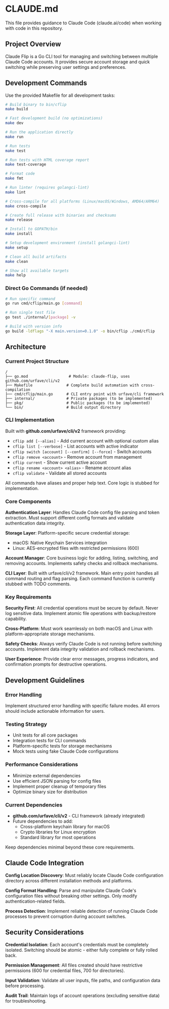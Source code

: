 # CLAUDE.md

This file provides guidance to Claude Code (claude.ai/code) when working with code in this repository.

## Project Overview

Claude Flip is a Go CLI tool for managing and switching between multiple Claude Code accounts. It provides secure account storage and quick switching while preserving user settings and preferences.

## Development Commands

Use the provided Makefile for all development tasks:

```bash
# Build binary to bin/cflip
make build

# Fast development build (no optimizations)
make dev

# Run the application directly
make run

# Run tests
make test

# Run tests with HTML coverage report
make test-coverage

# Format code
make fmt

# Run linter (requires golangci-lint)
make lint

# Cross-compile for all platforms (Linux/macOS/Windows, AMD64/ARM64)
make cross-compile

# Create full release with binaries and checksums
make release

# Install to GOPATH/bin
make install

# Setup development environment (install golangci-lint)
make setup

# Clean all build artifacts
make clean

# Show all available targets
make help
```

### Direct Go Commands (if needed)
```bash
# Run specific command
go run cmd/cflip/main.go [command]

# Run single test file
go test ./internal/[package] -v

# Build with version info
go build -ldflags "-X main.version=0.1.0" -o bin/cflip ./cmd/cflip
```

## Architecture

### Current Project Structure
```
/
├── go.mod                  # Module: claude-flip, uses github.com/urfave/cli/v2
├── Makefile               # Complete build automation with cross-compilation
├── cmd/cflip/main.go      # CLI entry point with urfave/cli framework
├── internal/              # Private packages (to be implemented)
├── pkg/                   # Public packages (to be implemented)
└── bin/                   # Build output directory
```

### CLI Implementation
Built with **github.com/urfave/cli/v2** framework providing:
- `cflip add [--alias]` - Add current account with optional custom alias
- `cflip list [--verbose]` - List accounts with active indicator
- `cflip switch [account] [--confirm] [--force]` - Switch accounts
- `cflip remove <account>` - Remove account from management
- `cflip current` - Show current active account
- `cflip rename <account> <alias>` - Rename account alias
- `cflip validate` - Validate all stored accounts

All commands have aliases and proper help text. Core logic is stubbed for implementation.

### Core Components

**Authentication Layer**: Handles Claude Code config file parsing and token extraction. Must support different config formats and validate authentication data integrity.

**Storage Layer**: Platform-specific secure credential storage:
- macOS: Native Keychain Services integration
- Linux: AES-encrypted files with restricted permissions (600)

**Account Manager**: Core business logic for adding, listing, switching, and removing accounts. Implements safety checks and rollback mechanisms.

**CLI Layer**: Built with urfave/cli/v2 framework. Main entry point handles all command routing and flag parsing. Each command function is currently stubbed with TODO comments.

### Key Requirements

**Security First**: All credential operations must be secure by default. Never log sensitive data. Implement atomic file operations with backup/restore capability.

**Cross-Platform**: Must work seamlessly on both macOS and Linux with platform-appropriate storage mechanisms.

**Safety Checks**: Always verify Claude Code is not running before switching accounts. Implement data integrity validation and rollback mechanisms.

**User Experience**: Provide clear error messages, progress indicators, and confirmation prompts for destructive operations.

## Development Guidelines

### Error Handling
Implement structured error handling with specific failure modes. All errors should include actionable information for users.

### Testing Strategy
- Unit tests for all core packages
- Integration tests for CLI commands
- Platform-specific tests for storage mechanisms
- Mock tests using fake Claude Code configurations

### Performance Considerations
- Minimize external dependencies
- Use efficient JSON parsing for config files
- Implement proper cleanup of temporary files
- Optimize binary size for distribution

### Current Dependencies
- **github.com/urfave/cli/v2** - CLI framework (already integrated)
- Future dependencies to add:
  - Cross-platform keychain library for macOS
  - Crypto libraries for Linux encryption
  - Standard library for most operations

Keep dependencies minimal beyond these core requirements.

## Claude Code Integration

**Config Location Discovery**: Must reliably locate Claude Code configuration directory across different installation methods and platforms.

**Config Format Handling**: Parse and manipulate Claude Code's configuration files without breaking other settings. Only modify authentication-related fields.

**Process Detection**: Implement reliable detection of running Claude Code processes to prevent corruption during account switches.

## Security Considerations

**Credential Isolation**: Each account's credentials must be completely isolated. Switching should be atomic - either fully complete or fully rolled back.

**Permission Management**: All files created should have restrictive permissions (600 for credential files, 700 for directories).

**Input Validation**: Validate all user inputs, file paths, and configuration data before processing.

**Audit Trail**: Maintain logs of account operations (excluding sensitive data) for troubleshooting.